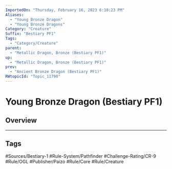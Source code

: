 ```yaml
---
ImportedOn: "Thursday, February 16, 2023 6:10:23 PM"
Aliases:
  - "Young Bronze Dragon"
  - "Young Bronze Dragons"
Category: "Creature"
Suffix: "Bestiary PF1"
Tags:
  - "Category/Creature"
parent:
  - "Metallic Dragon, Bronze (Bestiary PF1)"
up:
  - "Metallic Dragon, Bronze (Bestiary PF1)"
prev:
  - "Ancient Bronze Dragon (Bestiary PF1)"
RWtopicId: "Topic_11790"
---
```

# Young Bronze Dragon (Bestiary PF1)
## Overview

---
## Tags
#Sources/Bestiary-1 #Rule-System/Pathfinder #Challenge-Rating/CR-9 #Rule/OGL #Publisher/Paizo #Rule/Core #Rule/Creature

